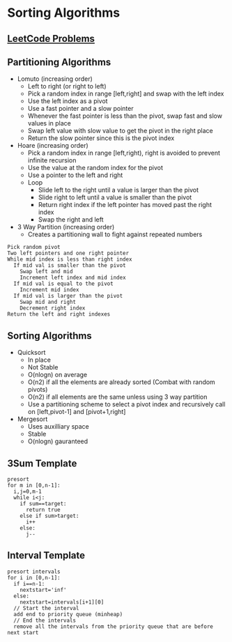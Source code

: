 # Sorting Algorithms

## [LeetCode Problems](./leetcode)

## Partitioning Algorithms

- Lomuto (increasing order)
  - Left to right (or right to left)
  - Pick a random index in range [left,right] and swap with the left index
  - Use the left index as a pivot
  - Use a fast pointer and a slow pointer
  - Whenever the fast pointer is less than the pivot, swap fast and slow values in place
  - Swap left value with slow value to get the pivot in the right place
  - Return the slow pointer since this is the pivot index
- Hoare (increasing order)
  - Pick a random index in range [left,right), right is avoided to prevent infinite recursion
  - Use the value at the random index for the pivot
  - Use a pointer to the left and right
  - Loop
    - Slide left to the right until a value is larger than the pivot
    - Slide right to left until a value is smaller than the pivot
    - Return right index if the left pointer has moved past the right index
    - Swap the right and left
- 3 Way Partition (increasing order)
  - Creates a partitioning wall to fight against repeated numbers

```
Pick random pivot
Two left pointers and one right pointer
While mid index is less than right index
  If mid val is smaller than the pivot
    Swap left and mid
    Increment left index and mid index
  If mid val is equal to the pivot
    Increment mid index
  If mid val is larger than the pivot
    Swap mid and right
    Decrement right index
Return the left and right indexes
```

## Sorting Algorithms

- Quicksort
  - In place
  - Not Stable
  - O(nlogn) on average
  - O(n2) if all the elements are already sorted (Combat with random pivots)
  - O(n2) if all elements are the same unless using 3 way partition
  - Use a partitioning scheme to select a pivot index and recursively call on [left,pivot-1] and [pivot+1,right]
- Mergesort
  - Uses auxilliary space
  - Stable
  - O(nlogn) gauranteed

## 3Sum Template

```
presort
for m in [0,n-1]:
  i,j=0,m-1
  while i<j:
    if sum==target:
      return true
    else if sum>target:
      i++
    else:
      j--
```

## Interval Template

```
presort intervals
for i in [0,n-1]:
  if i==n-1:
    nextstart='inf'
  else:
    nextstart=intervals[i+1][0]
  // Start the interval
  add end to priority queue (minheap)
  // End the intervals
  remove all the intervals from the priority queue that are before next start
```
